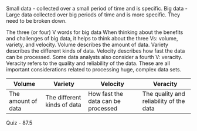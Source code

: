 Small data - collected over a small period of time and is specific.
Big data - Large data collected over big periods of time and is more specific. They need to be broken down. 


The three (or four) V words for big data
When thinking about the benefits and challenges of big data, it helps to think about the three Vs: volume, variety, and velocity. Volume describes the amount of data. Variety describes the different kinds of data. Velocity describes how fast the data can be processed. Some data analysts also consider a fourth V: veracity. Veracity refers to the quality and reliability of the data. These are all important considerations related to processing huge, complex data sets. 

Volume | Variety | Velocity | Veracity
--- | --- | --- | ---
The amount of data | The different kinds of data | How fast the data can be processed | The quality and reliability of the data

Quiz - 87.5